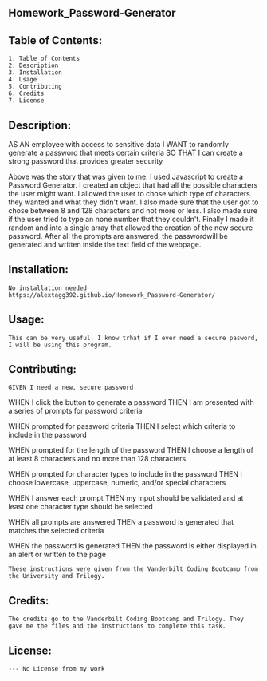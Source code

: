 ## Homework_Password-Generator

##  Table of Contents:
    1. Table of Contents
    2. Description
    3. Installation
    4. Usage
    5. Contributing
    6. Credits
    7. License

## Description:
   AS AN employee with access to sensitive data
I WANT to randomly generate a password that meets certain criteria
SO THAT I can create a strong password that provides greater security
  
  Above was the story that was given to me. I used Javascript to create a Password Generator. I created an object that had all the possible characters the user might want. I allowed the user to chose which type of characters they wanted and what they didn't want.
  I also made sure that the user got to chose between 8 and 128 characters and not more or less. I also made sure if the user tried to type an none number that they couldn't.
  Finally I made it random and into a single array that allowed the creation of the new secure password. 
  After all the prompts are answered, the passwordwill be generated and written inside the text field of the webpage.

## Installation:
    No installation needed
    https://alextagg392.github.io/Homework_Password-Generator/

## Usage:
    This can be very useful. I know trhat if I ever need a secure pasword, I will be using this program.    

## Contributing:
    GIVEN I need a new, secure password
WHEN I click the button to generate a password
THEN I am presented with a series of prompts for password criteria

WHEN prompted for password criteria
THEN I select which criteria to include in the password

WHEN prompted for the length of the password
THEN I choose a length of at least 8 characters and no more than 128 characters

WHEN prompted for character types to include in the password
THEN I choose lowercase, uppercase, numeric, and/or special characters

WHEN I answer each prompt
THEN my input should be validated and at least one character type should be selected

WHEN all prompts are answered
THEN a password is generated that matches the selected criteria

WHEN the password is generated
THEN the password is either displayed in an alert or written to the page

    These instructions were given from the Vanderbilt Coding Bootcamp from the University and Trilogy.

## Credits:
    The credits go to the Vanderbilt Coding Bootcamp and Trilogy. They gave me the files and the instructions to complete this task.

## License:
    --- No License from my work 
